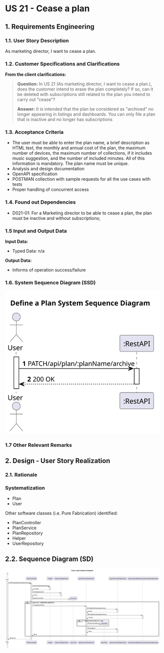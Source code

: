 # US 21 - Cease a plan

## 1. Requirements Engineering

### 1.1. User Story Description
As marketing director, I want to cease a plan.

### 1.2. Customer Specifications and Clarifications 

**From the client clarifications:**
> **Question:**
> In US 21 (As marketing director, I want to cease a plan.), does the customer intend to erase the plan completely? If so, can it be deleted with subscriptions still related to the plan you intend to carry out "cease"?
> 
> **Answer:**
> It is intended that the plan be considered as "archived" no longer appearing in listings and dashboards. You can only file a plan that is inactive and no longer has subscriptions


### 1.3. Acceptance Criteria

* The user must be able to enter the plan name, a brief description as HTML text, the monthly and annual cost of the plan, the maximum number of devices, the maximum number of collections, if it includes music suggestion, and the number of included minutes. All of this information is mandatory. The plan name must be unique.
* Analysis and design documentation
* OpenAPI specification
* POSTMAN collection with sample requests for all the use cases with tests
* Proper handling of concurrent access

### 1.4. Found out Dependencies

* D021-01: For a Marketing director to be able to cease a plan, the plan must be inactive and without subscriptions;


### 1.5 Input and Output Data

**Input Data:**
* Typed Data:
  n/a
 
**Output Data:**
* Informs of operation success/failure

### 1.6. System Sequence Diagram (SSD)

![US21-SSD](US21-SSD.svg)


### 1.7 Other Relevant Remarks


## 2. Design - User Story Realization 

### 2.1. Rationale

### Systematization ##

 * Plan
 * User


Other software classes (i.e. Pure Fabrication) identified:
*  PlanController
*  PlanService
*  PlanRepository
*  Helper
*  UserRepository
 

## 2.2. Sequence Diagram (SD)

![US21-SD](US21-SD.svg)









